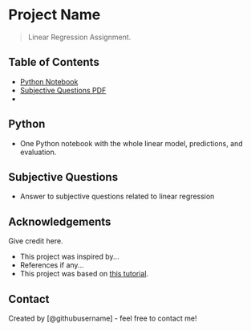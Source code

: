 # Project Name
> Linear Regression Assignment.


## Table of Contents
* [Python Notebook](#Python)
* [Subjective Questions PDF](#subjective-questions)
*

<!-- You can include any other section that is pertinent to your problem -->

## Python
- One Python notebook with the whole linear model, predictions, and evaluation.

<!-- You don't have to answer all the questions - just the ones relevant to your project. -->

## Subjective Questions
- Answer to subjective questions related to linear regression

<!-- You don't have to answer all the questions - just the ones relevant to your project. -->

## Acknowledgements
Give credit here.
- This project was inspired by...
- References if any...
- This project was based on [this tutorial](https://www.example.com).


## Contact
Created by [@githubusername] - feel free to contact me!


<!-- Optional -->
<!-- ## License -->
<!-- This project is open source and available under the [... License](). -->

<!-- You don't have to include all sections - just the one's relevant to your project -->
